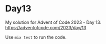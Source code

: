# Day13

My solution for Advent of Code 2023 - Day 13: https://adventofcode.com/2023/day/13

Use `mix test` to run the code.
